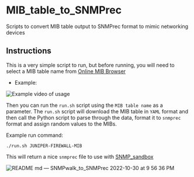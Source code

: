 # MIB_table_to_SNMPrec
Scripts to convert MIB table output to SNMPrec format to mimic networking devices

## Instructions
This is a very simple script to run, but before running, you will need to select a MIB table name from [Online MIB Browser](https://bestmonitoringtools.com/mibdb/mibdb_search.php)
* Example:

![Example video of usage](https://user-images.githubusercontent.com/49233513/198919931-64d9b405-86a8-489a-baa9-553981c09775.gif)



Then you can run the `run.sh` script using the `MIB table name` as a parameter. The `run.sh` script will download the MIB table in `YAML` format and then call the Python script to parse through the data, format it to `snmprec` format and assign random values to the MIBs.

Example run command:
```
./run.sh JUNIPER-FIREWALL-MIB
```

This will return a nice `snmprec` file to use with [SNMP_sandbox](https://github.com/UTXOnly/SNMP_sandbox)

![README md — SNMPwalk_to_SNMPrec 2022-10-30 at 9 56 36 PM](https://user-images.githubusercontent.com/49233513/198916381-4213b37b-1f1d-4166-a062-8fafccbb202a.jpg)
